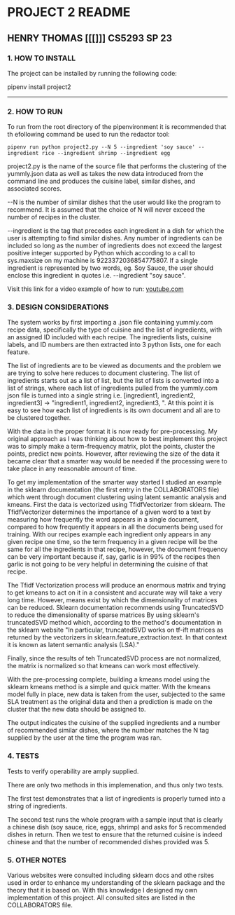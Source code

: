 # PROJECT 2 README

## HENRY THOMAS [[[]]] CS5293 SP 23

### 1. HOW TO INSTALL

The project can be installed by running the following code:

pipenv install project2

---

### 2. HOW TO RUN

To run from the root directory of the pipenvironment it is recommended that th efollowing command be used to run the redactor tool:

```
pipenv run python project2.py --N 5 --ingredient 'soy sauce' --ingredient rice --ingredient shrimp --ingredient egg
```

project2.py is the name of the source file that performs the clustering of the yummly.json data as well as takes the new data introduced from the command line and produces the cuisine label, similar dishes, and associated scores.

--N is the number of similar dishes that the user would like the program to recommend. It is assumed that the choice of N will never exceed the number of recipes in the cluster.

--ingredient is the tag that precedes each ingredient in a dish for which the user is attempting to find similar dishes. Any number of ingredients can be included so long as the number of ingredients does not exceed the largest positive integer supported by Python which according to a call to sys.maxsize on my machine is 9223372036854775807. If a single ingredient is represented by two words, eg. Soy Sauce, the user should enclose this ingredient in quotes i.e. --ingredient "soy sauce".

Visit this link for a video example of how to run:
[youtube.com](url)

### 3. DESIGN CONSIDERATIONS

The system works by first importing a .json file containing yummly.com recipe data, specifically the type of cuisine and the list of ingredients, with an assigned ID included with each recipe. The ingredients lists, cuisine labels, and ID numbers are then extracted into 3 python lists, one for each feature.

The list of ingredients are to be viewed as documents and the problem we are trying to solve here reduces to document clustering. The list of ingredients starts out as a list of list, but the list of lists is converted into a list of strings, where each list of ingredients pulled from the yummly.com json file is turned into a single string i.e. [ingredient1, ingredient2, ingredient3] -> "ingredient1, ingredient2, ingredient3, ". At this point it is easy to see how each list of ingredients is its own document and all are to be clustered together.

With the data in the proper format it is now ready for pre-processing. My original approach as I was thinking about how to best implement this project was to simply make a term-frequency matrix, plot the points, cluster the points, predict new points. However, after reviewing the size of the data it became clear that a smarter way would be needed if the processing were to take place in any reasonable amount of time.

To get my implementation of the smarter way started I studied an example in the sklearn documentation (the first entry in the COLLABORATORS file) which went through document clustering using latent semantic analysis and kmeans. First the data is vectorized using TfidfVectorizer from sklearn. The TfidfVectorizer determines the importance of a given word to a text by measuring how frequently the word appears in a single document, compared to how frequently it appears in all the documents being used for training. With our recipes example each ingredient only appears in any given recipe one time, so the term frequency in a given recipe will be the same for all the ingredients in that recipe, however, the document frequency can be very important because if, say, garlic is in 99% of the recipes then garlic is not going to be very helpful in determining the cuisine of that recipe.

The Tfidf Vectorization process will produce an enormous matrix and trying to get kmeans to act on it in a consistent and accurate way will take a very long time. However, means exist by which the dimensionality of matrices can be reduced. Sklearn documentation recommends using TruncatedSVD to reduce the dimensionality of sparse matrices By using sklearn's truncatedSVD method which, according to the method's documentation in the sklearn website "In particular, truncatedSVD works on tf-ift matrices as returned by the vectorizers in sklearn.feature\_extraction.text. In that context it is known as latent semantic analysis (LSA)."

Finally, since the results of teh TruncatedSVD process are not normalized, the matrix is normalized so that kmeans can work most effectively.

With the pre-processing complete, building a kmeans model using the sklearn kmeans method is a simple and quick matter. With the kmeans model fully in place, new data is taken from the user, subjected to the same SLA treatment as the original data and then a prediction is made on the cluster that the new data should be assigned to.

The output indicates the cuisine of the supplied ingredients and a number of recommended similar dishes, where the number matches the N tag supplied by the user at the time the program was ran.

### 4. TESTS

Tests to verify operability are amply supplied.

There are only two methods in this implemenation, and thus only two tests.

The first test demonstrates that a list of ingredients is properly turned into a string of ingredients.

The second test runs the whole program with a sample input that is clearly a chinese dish (soy sauce, rice, eggs, shrimp) and asks for 5 recommended dishes in return. Then we test to ensure that the returned cuisine is indeed chinese and that the number of recommended dishes provided was 5.

### 5. OTHER NOTES

Various websites were consulted including sklearn docs and othe rsites used in order to enhance my understanding of the sklearn package and the theory that it is based on. With this knowledge I designed my own implementation of this project. All consulted sites are listed in the COLLABORATORS file.
